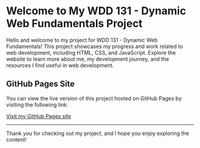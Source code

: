 # Welcome to My WDD 131 - Dynamic Web Fundamentals Project

Hello and welcome to my project for WDD 131 - Dynamic Web Fundamentals! This project showcases my progress and work related to web development, including HTML, CSS, and JavaScript. Explore the website to learn more about me, my development journey, and the resources I find useful in web development.

## GitHub Pages Site
 
You can view the live version of this project hosted on GitHub Pages by visiting the following link:

[Visit my GitHub Pages site](https://soptive.github.io/wdd131)

---

Thank you for checking out my project, and I hope you enjoy exploring the content!
